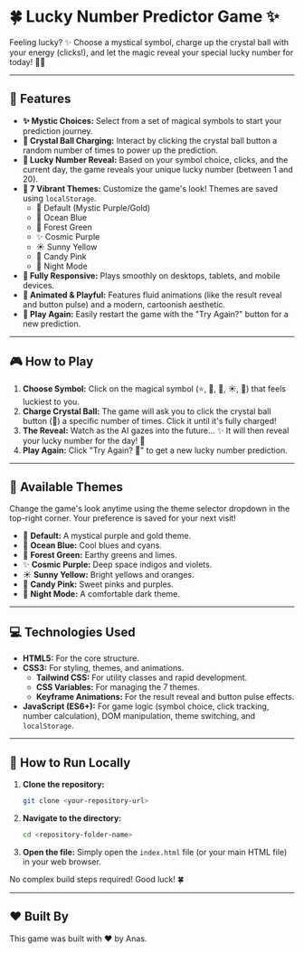 # 🍀 Lucky Number Predictor Game ✨

Feeling lucky? ✨ Choose a mystical symbol, charge up the crystal ball with your energy (clicks!), and let the magic reveal your special lucky number for today! 🔮🔢

---

## 🌟 Features

* **✨ Mystic Choices:** Select from a set of magical symbols to start your prediction journey.
* **🔮 Crystal Ball Charging:** Interact by clicking the crystal ball button a random number of times to power up the prediction.
* **🔢 Lucky Number Reveal:** Based on your symbol choice, clicks, and the current day, the game reveals your unique lucky number (between 1 and 20).
* **🎨 7 Vibrant Themes:** Customize the game's look! Themes are saved using `localStorage`.
    * 🎨 Default (Mystic Purple/Gold)
    * 🌊 Ocean Blue
    * 🌲 Forest Green
    * ✨ Cosmic Purple
    * ☀️ Sunny Yellow
    * 🍬 Candy Pink
    * 🌙 Night Mode
* **📱 Fully Responsive:** Plays smoothly on desktops, tablets, and mobile devices.
* **🤩 Animated & Playful:** Features fluid animations (like the result reveal and button pulse) and a modern, cartoonish aesthetic.
* **🔁 Play Again:** Easily restart the game with the "Try Again?" button for a new prediction.

---

## 🎮 How to Play

1.  **Choose Symbol:** Click on the magical symbol (⭐, 💖, 💎, ☀️, 🌙) that feels luckiest to you.
2.  **Charge Crystal Ball:** The game will ask you to click the crystal ball button (🔮) a specific number of times. Click it until it's fully charged!
3.  **The Reveal:** Watch as the AI gazes into the future... ✨ It will then reveal your lucky number for the day! 🎉
4.  **Play Again:** Click "Try Again? 🔁" to get a new lucky number prediction.

---

## 🎨 Available Themes

Change the game's look anytime using the theme selector dropdown in the top-right corner. Your preference is saved for your next visit!

* 🎨 **Default:** A mystical purple and gold theme.
* 🌊 **Ocean Blue:** Cool blues and cyans.
* 🌲 **Forest Green:** Earthy greens and limes.
* ✨ **Cosmic Purple:** Deep space indigos and violets.
* ☀️ **Sunny Yellow:** Bright yellows and oranges.
* 🍬 **Candy Pink:** Sweet pinks and purples.
* 🌙 **Night Mode:** A comfortable dark theme.

---

## 💻 Technologies Used

* **HTML5:** For the core structure.
* **CSS3:** For styling, themes, and animations.
    * **Tailwind CSS:** For utility classes and rapid development.
    * **CSS Variables:** For managing the 7 themes.
    * **Keyframe Animations:** For the result reveal and button pulse effects.
* **JavaScript (ES6+):** For game logic (symbol choice, click tracking, number calculation), DOM manipulation, theme switching, and `localStorage`.

---

## 🏃 How to Run Locally

1.  **Clone the repository:**
    ```bash
    git clone <your-repository-url>
    ```
2.  **Navigate to the directory:**
    ```bash
    cd <repository-folder-name>
    ```
3.  **Open the file:** Simply open the `index.html` file (or your main HTML file) in your web browser.

No complex build steps required! Good luck! 🍀

---

## ❤️ Built By

This game was built with ❤️ by Anas.
